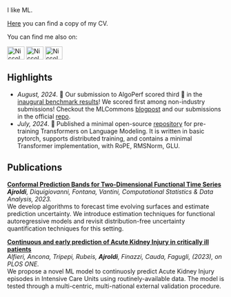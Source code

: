 
<!---
<img src="https://github.com/Niccolo-Ajroldi/Functional-Autoregressive-Process-2D/blob/main/Yt.gif" width="500" />
-->

I like ML.


[Here](https://github.com/Niccolo-Ajroldi/Niccolo-Ajroldi/blob/main/Niccolo_Ajroldi_CV.pdf) you can find a copy of my CV.


You can find me also on:
<p align="left">
<a href="https://twitter.com/n_ajroldi" target="blank"><img align="center" src="https://raw.githubusercontent.com/rahuldkjain/github-profile-readme-generator/master/src/images/icons/Social/twitter.svg" alt="Niccolo-Ajroldi" height="30" width="40" /></a>
<a href="https://www.linkedin.com/in/niccol%C3%B2-ajroldi-67653b196/" target="blank"><img align="center" src="https://raw.githubusercontent.com/rahuldkjain/github-profile-readme-generator/master/src/images/icons/Social/linked-in-alt.svg" alt="Niccolo-Ajroldi" height="30" width="40" /></a>
<a href="https://www.strava.com/athletes/58042546" target="blank"><img align="center" src="https://cdn.worldvectorlogo.com/logos/strava-2.svg" alt="Niccolo-Ajroldi" height="30" width="40" /></a>

<!---
<a href="https://stackoverflow.com/users/12200819/niccol%c3%b2-ajroldi" target="blank"><img align="center" src="https://upload.wikimedia.org/wikipedia/commons/e/ef/Stack_Overflow_icon.svg" alt="Niccolo-Ajroldi" height="30" width="40" /></a>
<a href="https://math.stackexchange.com/users/713731/niccol%c3%b2-ajroldi" target="blank"><img align="center" src="https://cdn.sstatic.net/Sites/math/Img/apple-touch-icon.png?v=0ae50baa40ed" alt="Niccolo-Ajroldi" height="30" width="40" /></a>
-->

## Highlights
- *August, 2024*. :tada: Our submission to AlgoPerf scored third :3rd_place_medal: in the [inaugural benchmark results](https://mlcommons.org/2024/08/mlc-algoperf-benchmark-competition/)! We scored first among non-industry submissions! Checkout the MLCommons [blogpost](https://mlcommons.org/benchmarks/algorithms/) and our submissions in the official [repo](https://github.com/mlcommons/algorithms_results_v0.5/tree/main/AlgoPerf_Team_25).
- *July, 2024*. :open_file_folder: Published a minimal open-source [repository](https://github.com/Niccolo-Ajroldi/plainLM) for pre-training Transformers on Language Modeling. It is written in basic pytorch, supports distributed training, and contains a minimal Transformer implementation, with RoPE, RMSNorm, GLU.

## Publications
[**Conformal Prediction Bands for Two-Dimensional Functional Time Series**](https://www.sciencedirect.com/science/article/pii/S0167947323001329?utm_campaign=STMJ_AUTH_SERV_PUBLISHED&utm_medium=email&utm_acid=263311102&SIS_ID=&dgcid=STMJ_AUTH_SERV_PUBLISHED&CMX_ID=&utm_in=DM391842&utm_source=AC_) <br /> 
***Ajroldi**, Diquigiovanni, Fontana, Vantini, *Computational Statistics & Data Analysis*, 2023.* <br /> 
We develop algorithms to forecast time evolving surfaces and estimate prediction uncertainty. We introduce estimation techniques for functional autoregressive models and revisit distribution-free uncertainty quantification techniques for this setting.

[**Continuous and early prediction of Acute Kidney Injury in critically ill patients**](https://journals.plos.org/plosone/article?id=10.1371/journal.pone.0287398) <br /> 
*Alfieri, Ancona, Tripepi, Rubeis, **Ajroldi**, Finazzi, Cauda, Fagugli, (2023), on PLOS ONE.* <br /> 
We propose a novel ML model to continuosly predict Acute Kidney Injury episodes in Intensive Care Units using routinely-available data. The model is tested through a multi-centric, multi-national external validation procedure.
